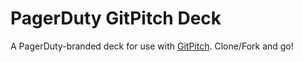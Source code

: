 # PagerDuty GitPitch Deck

A PagerDuty-branded deck for use with [GitPitch](https://gitpitch.com). Clone/Fork and go!